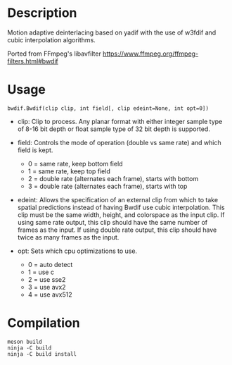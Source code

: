 Description
===========

Motion adaptive deinterlacing based on yadif with the use of w3fdif and cubic interpolation algorithms.

Ported from FFmpeg's libavfilter https://www.ffmpeg.org/ffmpeg-filters.html#bwdif


Usage
=====

    bwdif.Bwdif(clip clip, int field[, clip edeint=None, int opt=0])

* clip: Clip to process. Any planar format with either integer sample type of 8-16 bit depth or float sample type of 32 bit depth is supported.

* field: Controls the mode of operation (double vs same rate) and which field is kept.
  * 0 = same rate, keep bottom field
  * 1 = same rate, keep top field
  * 2 = double rate (alternates each frame), starts with bottom
  * 3 = double rate (alternates each frame), starts with top

* edeint: Allows the specification of an external clip from which to take spatial predictions instead of having Bwdif use cubic interpolation. This clip must be the same width, height, and colorspace as the input clip. If using same rate output, this clip should have the same number of frames as the input. If using double rate output, this clip should have twice as many frames as the input.

* opt: Sets which cpu optimizations to use.
  * 0 = auto detect
  * 1 = use c
  * 2 = use sse2
  * 3 = use avx2
  * 4 = use avx512


Compilation
===========

```
meson build
ninja -C build
ninja -C build install
```
